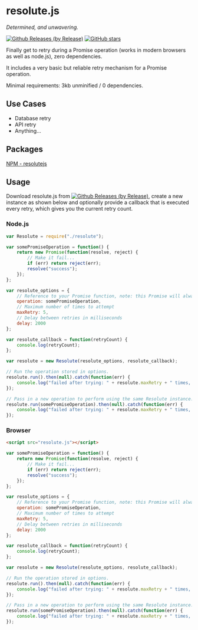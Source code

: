 # resolute.js
<i>Determined, and unwavering.</i>

[![Github Releases (by Release)](https://img.shields.io/github/downloads/abacaj/resolutejs/v1.1.2/total.svg)](https://github.com/abacaj/resolutejs/releases/download/v1.1.2/resolute.js)
[![GitHub stars](https://img.shields.io/github/stars/abacaj/resolutejs.svg)](https://github.com/abacaj/resolutejs)

Finally get to retry during a Promise operation (works in modern browsers as well as node.js), zero dependencies.

It includes a very basic but reliable retry mechanism for a Promise operation.

Minimal requirements: 3kb unminified / 0 dependencies.

## Use Cases
- Database retry
- API retry
- Anything...

## Packages
[NPM - resolutejs](https://www.npmjs.com/package/resolutejs)

## Usage
Download resolute.js from [![Github Releases (by Release)](https://img.shields.io/github/downloads/abacaj/resolutejs/v1.1.2/total.svg)](https://github.com/abacaj/resolutejs/releases/download/v1.1.2/resolute.js), create a new instance as shown below
and optionally provide a callback that is executed every retry, which gives you the current retry count.
### Node.js
```javascript
var Resolute = require("./resolute");

var somePromiseOperation = function() {
    return new Promise(function(resolve, reject) {
        // Make it fail...
        if (err) return reject(err);
        resolve("success");
    });
};

var resolute_options = {
    // Reference to your Promise function, note: this Promise will always fail.
    operation: somePromiseOperation,
    // Maximum number of times to attempt
    maxRetry: 5,
    // Delay between retries in milliseconds
    delay: 2000
};

var resolute_callback = function(retryCount) {
    console.log(retryCount);
};

var resolute = new Resolute(resolute_options, resolute_callback);

// Run the operation stored in options.
resolute.run().then(null).catch(function(err) {
    console.log("failed after trying: " + resolute.maxRetry + " times, with error: " + err);
});

// Pass in a new operation to perform using the same Resolute instance.
resolute.run(somePromiseOperation).then(null).catch(function(err) {
    console.log("failed after trying: " + resolute.maxRetry + " times, with error: " + err);
});

```
### Browser
```html
<script src="resolute.js"></script>
```
```javascript
var somePromiseOperation = function() {
    return new Promise(function(resolve, reject) {
        // Make it fail...
        if (err) return reject(err);
        resolve("success");
    });
};

var resolute_options = {
    // Reference to your Promise function, note: this Promise will always fail.
    operation: somePromiseOperation,
    // Maximum number of times to attempt
    maxRetry: 5,
    // Delay between retries in milliseconds
    delay: 2000
};

var resolute_callback = function(retryCount) {
    console.log(retryCount);
};

var resolute = new Resolute(resolute_options, resolute_callback);

// Run the operation stored in options.
resolute.run().then(null).catch(function(err) {
    console.log("failed after trying: " + resolute.maxRetry + " times, with error: " + err);
});

// Pass in a new operation to perform using the same Resolute instance.
resolute.run(somePromiseOperation).then(null).catch(function(err) {
    console.log("failed after trying: " + resolute.maxRetry + " times, with error: " + err);
});

```

